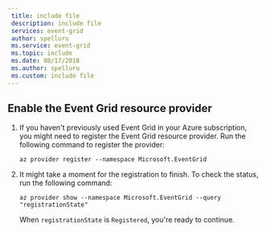 ```yaml
---
 title: include file
 description: include file
 services: event-grid
 author: spelluru
 ms.service: event-grid
 ms.topic: include
 ms.date: 08/17/2018
 ms.author: spelluru
 ms.custom: include file
---
```


## Enable the Event Grid resource provider

1. If you haven't previously used Event Grid in your Azure subscription, you might need to register the Event Grid resource provider. Run the following command to register the provider:

    ```azurecli-interactive
    az provider register --namespace Microsoft.EventGrid
    ```
    
2. It might take a moment for the registration to finish. To check the status, run the following command:

    ```azurecli-interactive
    az provider show --namespace Microsoft.EventGrid --query "registrationState"
    ```
    
    When `registrationState` is `Registered`, you're ready to continue.
